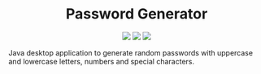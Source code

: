 <div align="center">

# Password Generator

![](https://api.visitorbadge.io/api/visitors?path=https%3A%2F%2Fgithub.com%2FKesares%2FPasswordGenerator&label=Visitors&labelColor=%23000000&countColor=%233399FF&style=plastic)
![](https://img.shields.io/github/stars/Kesares/PasswordGenerator?style=social)
![](https://img.shields.io/github/repo-size/Kesares/PasswordGenerator)

</div>


Java desktop application to generate random passwords with uppercase and lowercase letters, numbers and special characters.